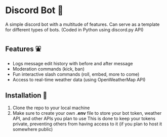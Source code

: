 # Discord Bot 🤖
A simple discord bot with a multitude of features. Can serve as a template for different types of bots. (Coded in Python using discord.py API)

## Features ⛲
- Logs message edit history with before and after message
- Moderation commands (kick, ban)
- Fun interactive slash commands (roll, embed, more to come)
- Access to real-time weather data (using OpenWeatherMap API)

## Installation 💽
1. Clone the repo to your local machine
2. Make sure to create your own **.env** file to store your bot token, weather API, and other APIs you plan to use
   This is done to keep your tokens private, preventing others from having access to it (if you plan to host it somewhere public)

